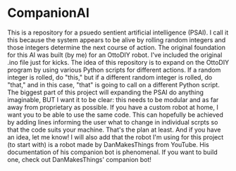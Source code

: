 # CompanionAI
This is a repository for a psuedo sentient artificial intelligence (PSAI). I call it this because the system appears to be alive by rolling random integers and those integers determine the next course of action. The original foundation for this AI was built (by me) for an OttoDIY robot. I've included the original .ino file just for kicks. The idea of this repository is to expand on the OttoDIY program by using various Python scripts for different actions. If a random integer is rolled, do "this," but if a different random integer is rolled, do "that," and in this case, "that" is going to call on a different Python script. The biggest part of this project will expanding the PSAI do anything imaginable, BUT I want it to be clear: this needs to be modular and as far away from proprietary as possible. If you have a custom robot at home, I want you to be able to use the same code. This can hopefully be achieved by adding lines informing the user what to change in individual scrpts so that the code suits your machine. That's the plan at least. And if you have an idea, let me know! I will also add that the robot I'm using for this project (to start with) is a robot made by DanMakesThings from YouTube. His documentation of his companion bot is phenomenal. If you want to build one, check out DanMakesThings' companion bot!

